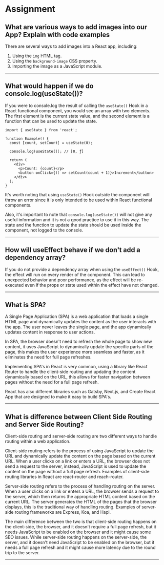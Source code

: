 # Assignment

## What are various ways to add images into our App? Explain with code examples

There are several ways to add images into a React app, including:

1. Using the `img` HTML tag.
2. Using the `background-image` CSS property.
3. Importing the image as a JavaScript module.

---

## What would happen if we do console.log(useState())?

If you were to console.log the result of calling the `useState()` Hook in a React functional component, you would see an array with two elements. The first element is the current state value, and the second element is a function that can be used to update the state.

```
import { useState } from 'react';

function Example() {
  const [count, setCount] = useState(0);

  console.log(useState()); // [0, ƒ]
  
  return (
    <div>
      <p>Count: {count}</p>
      <button onClick={() => setCount(count + 1)}>Increment</button>
    </div>
  );
}
```

It's worth noting that using `useState()` Hook outside the component will throw an error since it is only intended to be used within React functional components.

Also, it's important to note that `console.log(useState())` will not give any useful information and it is not a good practice to use it in this way. The state and the function to update the state should be used inside the component, not logged to the console.

---

## How will useEffect behave if we don't add a dependency array?

If you do not provide a dependency array when using the `useEffect()` Hook, the effect will run on every render of the component. This can lead to unexpected behavior and poor performance, as the effect will be re-executed even if the props or state used within the effect have not changed.

---

## What is SPA?

A Single Page Application (SPA) is a web application that loads a single HTML page and dynamically updates the content as the user interacts with the app. The user never leaves the single page, and the app dynamically updates content in response to user actions.

In SPA, the browser doesn't need to refresh the whole page to show new content, it uses JavaScript to dynamically update the specific parts of the page, this makes the user experience more seamless and faster, as it eliminates the need for full page refreshes.

Implementing SPA's in React is very common, using a library like React Router to handle the client-side routing and updating the content dynamically based on the URL, this allows for faster navigation between pages without the need for a full page refresh.

React has also different libraries such as Gatsby, Next.js, and Create React App that are designed to make it easy to build SPA's.

---

## What is difference between Client Side Routing and Server Side Routing?

Client-side routing and server-side routing are two different ways to handle routing within a web application.

Client-side routing refers to the process of using JavaScript to update the URL and dynamically update the content on the page based on the current URL. When a user clicks on a link or enters a URL, the browser does not send a request to the server, instead, JavaScript is used to update the content on the page without a full page refresh. Examples of client-side routing libraries in React are react-router and reach-router.

Server-side routing refers to the process of handling routing on the server. When a user clicks on a link or enters a URL, the browser sends a request to the server, which then returns the appropriate HTML content based on the current URL. The server generates the HTML of the pages that the browser displays, this is the traditional way of handling routing. Examples of server-side routing frameworks are Express, Koa, and Hapi.

The main difference between the two is that client-side routing happens on the client-side, the browser, and it doesn't require a full page refresh, but it needs JavaScript to be enabled on the browser and it might cause some SEO issues. While server-side routing happens on the server-side, the server, and it doesn't need JavaScript to be enabled on the browser, but it needs a full page refresh and it might cause more latency due to the round trip to the server.

---